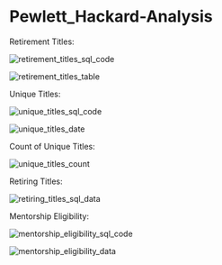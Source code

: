 # Pewlett_Hackard-Analysis

Retirement Titles:

![retirement_titles_sql_code](https://user-images.githubusercontent.com/99375741/162649508-925cbc3f-984a-41ba-990b-a8f4f8c4be63.png)

![retirement_titles_table](https://user-images.githubusercontent.com/99375741/162649542-7627c4f5-1bfa-46e0-a142-953ba8390f5f.png)

Unique Titles:

![unique_titles_sql_code](https://user-images.githubusercontent.com/99375741/162649564-3fcfb066-0a94-46cc-b3af-7d594605f2bc.png)

![unique_titles_date](https://user-images.githubusercontent.com/99375741/162649582-cad11a9e-c5ca-454d-9d2f-d8f6d5a89af4.png)

Count of Unique Titles:

![unique_titles_count](https://user-images.githubusercontent.com/99375741/162649608-1e893e34-9cbb-4f1c-aae7-8a3fc23fa112.png)

Retiring Titles:

![retiring_titles_sql_data](https://user-images.githubusercontent.com/99375741/162649626-316393ad-b693-4dcf-be32-f7545d04dca2.png)

Mentorship Eligibility:

![mentorship_eligibility_sql_code](https://user-images.githubusercontent.com/99375741/162650255-008c446d-b227-43e9-994d-83d96ea7fcfe.png)

![mentorship_eligibility_data](https://user-images.githubusercontent.com/99375741/162650262-09e69580-fd73-4e1b-b655-0bb18e4aecb2.png)

